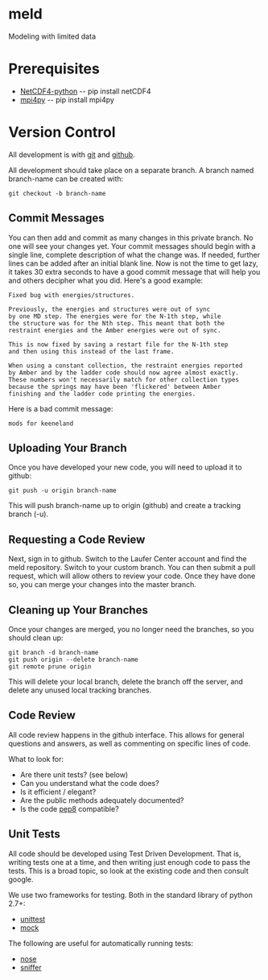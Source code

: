 # meld #

Modeling with limited data

# Prerequisites #

* [NetCDF4-python](https://code.google.com/p/netcdf4-python/) -- pip install netCDF4
* [mpi4py](http://mpi4py.scipy.org) -- pip install mpi4py

# Version Control #

All development is with [git](http://git-scm.com) and [github](http://github.com).

All development should take place on a separate branch. A branch named branch-name can be created with:

    git checkout -b branch-name

## Commit Messages ##

You can then add and commit as many changes in this private branch. No one will see your changes yet. Your commit
messages should begin with a single line, complete description of what the change was. If needed, further lines can
be added after an initial blank line. Now is not the time to get lazy, it takes 30 extra seconds to have a good commit
message that will help you and others decipher what you did. Here's a good example:

    Fixed bug with energies/structures.

    Previously, the energies and structures were out of sync
    by one MD step. The energies were for the N-1th step, while
    the structure was for the Nth step. This meant that both the
    restraint energies and the Amber energies were out of sync.

    This is now fixed by saving a restart file for the N-1th step
    and then using this instead of the last frame.

    When using a constant collection, the restraint energies reported
    by Amber and by the ladder code should now agree almost exactly.
    These numbers won't necessarily match for other collection types
    because the springs may have been 'flickered' between Amber
    finishing and the ladder code printing the energies.

Here is a bad commit message:

    mods for keeneland

## Uploading Your Branch ##

Once you have developed your new code, you will need to upload it to github:

    git push -u origin branch-name

This will push branch-name up to origin (github) and create a tracking branch (-u).

## Requesting a Code Review ##

Next, sign in to github. Switch to the Laufer Center account and find the meld repository. Switch
to your custom branch. You can then submit a pull request, which will allow others to review your code.
Once they have done so, you can merge your changes into the master branch.

## Cleaning up Your Branches ##

Once your changes are merged, you no longer need the branches, so you should clean up:

    git branch -d branch-name
    git push origin --delete branch-name
    git remote prune origin

This will delete your local branch, delete the branch off the server, and delete any unused local tracking
branches.

## Code Review ##

All code review happens in the github interface. This allows for general questions and answers, as well as
commenting on specific lines of code.

What to look for:

* Are there unit tests? (see below)
* Can you understand what the code does?
* Is it efficient / elegant?
* Are the public methods adequately documented?
* Is the code [pep8](http://www.python.org/dev/peps/pep-0008/) compatible?

## Unit Tests ##

All code should be developed using Test Driven Development. That is, writing tests one at a time, and then
writing just enough code to pass the tests. This is a broad topic, so look at the existing code and then
consult google.

We use two frameworks for testing. Both in the standard library of python 2.7+:

* [unittest](http://docs.python.org/2/library/unittest.html)
* [mock](https://pypi.python.org/pypi/mock)

The following are useful for automatically running tests:

* [nose](https://nose.readthedocs.org/en/latest/)
* [sniffer](https://pypi.python.org/pypi/sniffer)

